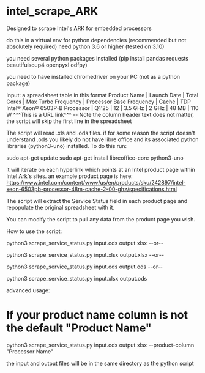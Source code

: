 # intel_scrape_ARK
Designed to scrape Intel's ARK for embedded processors

do this in a virtual env for python dependencies (recommended but not absolutely required)
need python 3.6 or higher (tested on 3.10)

you need several python packages installed (pip install pandas requests beautifulsoup4 openpyxl odfpy)

you need to have installed chromedriver on your PC (not as a python package)

Input:
a spreadsheet table in this format
         Product Name          |  Launch Date  |  Total Cores  |  Max Turbo Frequency  |  Processor Base Frequency  |  Cache  | TDP
Intel® Xeon® 6503P-B Processor | 	   Q1'25	   |     12	       |     3.5 GHz	         |          2 GHz	            |  48 MB  | 110 W
      ^^^This is a URL link^^^
-- Note the column header text does not matter, the script will skip the first line in the spreadsheet

The script will read .xls and .ods files.  if for some reason the script doesn't understand .ods you likely do not have
libre office and its associated python libraries (python3-uno) installed.   To do this run: 

sudo apt-get update
sudo apt-get install libreoffice-core python3-uno

it will iterate on each hyperlink which points at an Intel product page within Intel Ark's sites.
an example product page is here: https://www.intel.com/content/www/us/en/products/sku/242897/intel-xeon-6503pb-processor-48m-cache-2-00-ghz/specifications.html 

The script will extract the Service Status field in each product page and repopulate the original spreadsheet with it.

You can modify the script to pull any data from the product page you wish. 

How to use the script: 

python3 scrape_service_status.py input.ods output.xlsx  --or--

python3 scrape_service_status.py input.xlsx output.xlsx --or--

python3 scrape_service_status.py input.ods output.ods   --or--

python3 scrape_service_status.py input.xlsx output.ods

advanced usage: 

# If your product name column is not the default "Product Name"
python3 scrape_service_status.py input.ods output.xlsx --product-column "Processor Name"

the input and output files will be in the same directory as the python script
